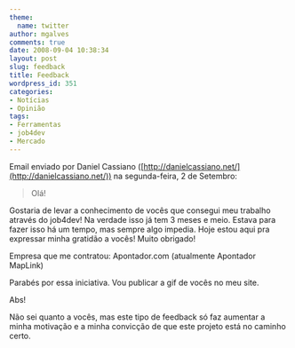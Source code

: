 ```yaml
---
theme:
  name: twitter
author: mgalves
comments: true
date: 2008-09-04 10:38:34
layout: post
slug: feedback
title: Feedback
wordpress_id: 351
categories:
- Notícias
- Opinião
tags:
- Ferramentas
- job4dev
- Mercado
---
```


Email enviado por Daniel Cassiano ([http://danielcassiano.net/](http://danielcassiano.net/)) na segunda-feira, 2 de Setembro:


> Olá!

Gostaria de levar a conhecimento de vocês que consegui meu trabalho através do job4dev!
Na verdade isso já tem 3 meses e meio. Estava para fazer isso há um tempo, mas sempre algo impedia.
Hoje estou aqui pra expressar minha gratidão a vocês! Muito obrigado!

Empresa que me contratou: Apontador.com (atualmente Apontador MapLink)

Parabés por essa iniciativa.
Vou publicar a gif de vocês no meu site.

Abs!


Não sei quanto a vocês, mas este tipo de feedback só faz aumentar a minha motivação e a minha convicção de que este projeto está no caminho certo.
